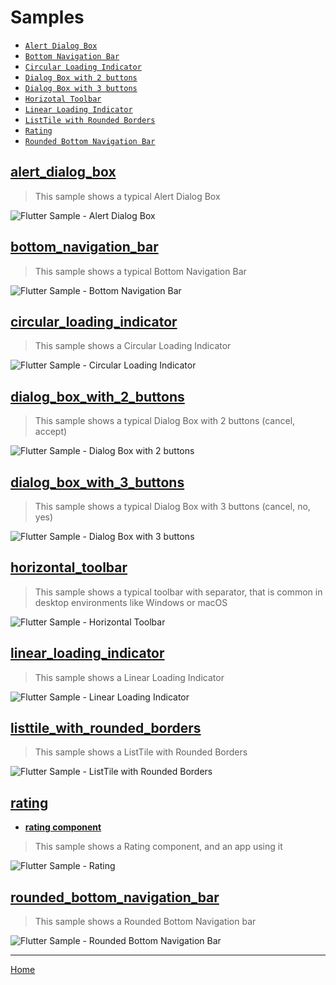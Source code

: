 # Samples
- [`Alert Dialog Box`](#alert_dialog_box)
- [`Bottom Navigation Bar`](#bottom_navigation_bar)
- [`Circular Loading Indicator`](#circular_loading_indicator)
- [`Dialog Box with 2 buttons`](#dialog_box_with_2_buttons)
- [`Dialog Box with 3 buttons`](#dialog_box_with_3_buttons)
- [`Horizotal Toolbar`](#horizontal_toolbar)
- [`Linear Loading Indicator`](#linear_loading_indicator)
- [`ListTile with Rounded Borders`](#listtile_with_rounded_borders)
- [`Rating`](#rating)
- [`Rounded Bottom Navigation Bar`](#rounded_bottom_navigation_bar)

## <a name="alert_dialog_box"></a>[**alert_dialog_box**](alert_dialog_box/lib/main.dart)
> This sample shows a typical Alert Dialog Box

![Flutter Sample - Alert Dialog Box](images/flutter_sample-Alert_Dialog_Box.png)


## <a name="bottom_navigation_bar"></a>[**bottom_navigation_bar**](bottom_navigation_bar/lib/main.dart)
> This sample shows a typical Bottom Navigation Bar

![Flutter Sample - Bottom Navigation Bar](images/flutter_sample-Bottom_Navigation_Bar.png)


## <a name="circular_loading_indicator"></a>[**circular_loading_indicator**](circular_loading_indicator/lib/main.dart)
> This sample shows a Circular Loading Indicator

![Flutter Sample - Circular Loading Indicator](images/flutter_sample-Circular_Loading_Indicator.png)


## <a name="dialog_box_with_2_buttons"></a>[**dialog_box_with_2_buttons**](dialog_box_with_2_buttons/lib/main.dart)
> This sample shows a typical Dialog Box with 2 buttons (cancel, accept)

![Flutter Sample - Dialog Box with 2 buttons](images/flutter_sample-Dialog_Box_with_2_buttons.png)


## <a name="dialog_box_with_3_buttons"></a>[**dialog_box_with_3_buttons**](dialog_box_with_3_buttons/lib/main.dart)
> This sample shows a typical Dialog Box with 3 buttons (cancel, no, yes)

![Flutter Sample - Dialog Box with 3 buttons](images/flutter_sample-Dialog_Box_with_3_buttons.png)


## <a name="horizontal_toolbar"></a>[**horizontal_toolbar**](horizontal_toolbar/lib/main.dart)
> This sample shows a typical toolbar with separator, that is common in desktop environments like Windows or macOS

![Flutter Sample - Horizontal Toolbar](images/flutter_sample-Horizontal_Toolbar.png)


## <a name="linear_loading_indicator"></a>[**linear_loading_indicator**](linear_loading_indicator/lib/main.dart)
> This sample shows a Linear Loading Indicator

![Flutter Sample - Linear Loading Indicator](images/flutter_sample-Linear_Loading_Indicator.png)


## <a name="listtile_with_rounded_borders"></a>[**listtile_with_rounded_borders**](listtile_with_rounded_borders/lib/main.dart)
> This sample shows a ListTile with Rounded Borders

![Flutter Sample - ListTile with Rounded Borders](images/flutter_sample-ListTile_with_Rounded_Borders.png)


## <a name="rating"></a>[**rating**](rating/lib/main.dart)
- [**rating component**](rating/lib/rating.dart)
> This sample shows a Rating component, and an app using it

![Flutter Sample - Rating](images/flutter_sample-Rating.png)


## <a name="rounded_bottom_navigation_bar"></a>[**rounded_bottom_navigation_bar**](rounded_bottom_navigation_bar/lib/main.dart)
> This sample shows a Rounded Bottom Navigation bar

![Flutter Sample - Rounded Bottom Navigation Bar](images/flutter_sample-Rounded_Bottom_Navigation_Bar.png)


---
[Home](../README.md)
